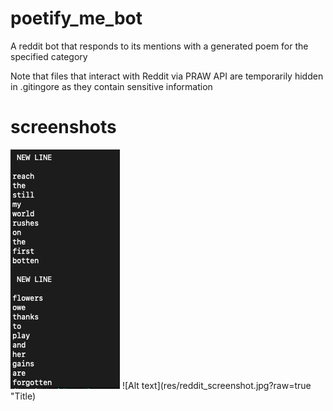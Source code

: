 # poetify_me_bot
A reddit bot that responds to its mentions with a generated poem for the specified category

Note that files that interact with Reddit via PRAW API are temporarily hidden in .gitingore as they contain sensitive information

# screenshots

![Alt text](res/sample.jpg?raw=true "Title")
![Alt text](res/reddit_screenshot.jpg?raw=true "Title)
